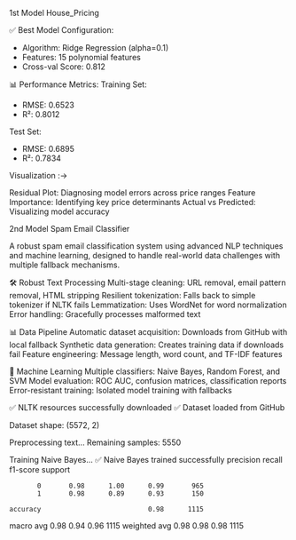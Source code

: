 1st Model House_Pricing

✅ Best Model Configuration:
- Algorithm: Ridge Regression (alpha=0.1)
- Features: 15 polynomial features
- Cross-val Score: 0.812

📊 Performance Metrics:
Training Set:
- RMSE: 0.6523 
- R²: 0.8012

Test Set:
- RMSE: 0.6895
- R²: 0.7834


Visualization :->

Residual Plot: Diagnosing model errors across price ranges
Feature Importance: Identifying key price determinants
Actual vs Predicted: Visualizing model accuracy




2nd Model Spam Email Classifier

A robust spam email classification system using advanced NLP techniques and machine learning, designed to handle real-world data challenges with multiple fallback mechanisms.


🛠️ Robust Text Processing
Multi-stage cleaning: URL removal, email pattern removal, HTML stripping
Resilient tokenization: Falls back to simple tokenizer if NLTK fails
Lemmatization: Uses WordNet for word normalization
Error handling: Gracefully processes malformed text


📊 Data Pipeline
Automatic dataset acquisition: Downloads from GitHub with local fallback
Synthetic data generation: Creates training data if downloads fail
Feature engineering: Message length, word count, and TF-IDF features


🤖 Machine Learning
Multiple classifiers: Naive Bayes, Random Forest, and SVM
Model evaluation: ROC AUC, confusion matrices, classification reports
Error-resistant training: Isolated model training with fallbacks


✅ NLTK resources successfully downloaded
✅ Dataset loaded from GitHub

Dataset shape: (5572, 2)

Preprocessing text...
Remaining samples: 5550

Training Naive Bayes...
✅ Naive Bayes trained successfully
              precision    recall  f1-score   support

           0       0.98      1.00      0.99       965
           1       0.98      0.89      0.93       150

    accuracy                           0.98      1115
   macro avg       0.98      0.94      0.96      1115
weighted avg       0.98      0.98      0.98      1115

